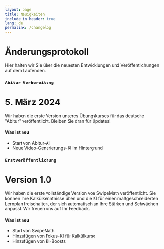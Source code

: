 ```yaml
---
layout: page
title: Neuigkeiten
include_in_header: true
lang: de
permalink: /changelog
---
```


# Änderungsprotokoll
Hier halten wir Sie über die neuesten Entwicklungen und Veröffentlichungen auf dem Laufenden.

### `Abitur Vorbereitung`
# **5. März 2024**
Wir haben die erste Version unseres Übungskurses für das deutsche "Abitur" veröffentlicht. Bleiben Sie dran für Updates!

#### Was ist neu
- Start von Abitur-AI
- Neue Video-Generierungs-KI im Hintergrund

### `Erstveröffentlichung`
# **Version 1.0**
Wir haben die erste vollständige Version von SwipeMath veröffentlicht. Sie können Ihre Kalkülkenntnisse üben und die KI für einen maßgeschneiderten Lernplan freischalten, der sich automatisch an Ihre Stärken und Schwächen anpasst. Wir freuen uns auf Ihr Feedback.

#### Was ist neu
- Start von SwipeMath
- Hinzufügen von Fokus-KI für Kalkülkurse
- Hinzufügen von KI-Boosts

<br>